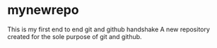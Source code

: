 # mynewrepo
This is my first end to end git and github handshake
A new repository created for the sole purpose of git and github.
